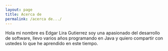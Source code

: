```yaml
---
layout: page
title: Acerca de
permalink: /acerca de.../
---
```


Hola mi nombre es Edgar Lira Gutierrez soy una apasionado del desarrollo de software, llevo varios años programando en Java y quiero compartir con ustedes lo que he aprendido en este tiempo.